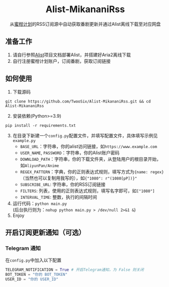 <h1 align="center">
  Alist-MikananiRss
</h1>
<p align="center">
  从<a href="https://mikanani.me/">蜜柑计划</a>的RSS订阅源中自动获取番剧更新并通过Alist离线下载至对应网盘
</p>  

## 准备工作 
1. 请自行参照[Alist](https://github.com/alist-org/alist)项目文档部署Alist，并搭建好Aria2离线下载
2. 自行注册蜜柑计划账户，订阅番剧，获取订阅链接

## 如何使用
1. 下载源码
```shell
git clone https://github.com/TwooSix/Alist-MikananiRss.git && cd Alist-MikananiRss
```
2. 安装依赖(Python>=3.9)
```shell
pip install -r requirements.txt
```
3. 在目录下新建一个`config.py`配置文件，并填写配置文件，具体填写示例见`example.py`
	 - `BASE_URL`：字符串，你的alist访问链接，如`https://www.example.com`
	 - `USER_NAME`, `PASSWORD`：字符串，你的Alist账户密码
	 - `DOWNLOAD_PATH`：字符串，你的下载文件夹，从登陆用户的根目录开始，如`AliyunPan/Anime`
	 - `REGEX_PATTERN`：字典，你的正则表达式规则，填写方式为`{name: regex}`（当然也可以复制用我写的），如`{"1080": r"(1080[pP])}"`
	 - `SUBSCRIBE_URL`: 字符串，你的RSS订阅链接
	 - `FILTERS`: 列表，使用的正则表达式规则，填写名字即可，如`["1080"]`
	 - `INTERVAL_TIME`: 整数，执行的间隔时间
4. 运行代码：`python main.py`  
  (后台执行则为：`nohup python main.py > /dev/null 2>&1 &`)
5. Enjoy

## 开启订阅更新通知（可选）
### Telegram 通知
在`config.py`中加入以下配置
```python
TELEGRAM_NOTIFICATION = True # 开启Telegram通知，为 False 则关闭
BOT_TOKEN = "你的 BOT_TOKEN"
USER_ID = "你的 USER_ID"
```

